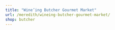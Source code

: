 ```yaml
---
title: "Wine’ing Butcher Gourmet Market"
url: /meredith/wineing-butcher-gourmet-market/
shop: butcher
---
```

